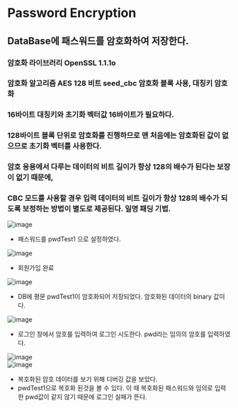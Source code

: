 # Password Encryption

## DataBase에 패스워드를 암호화하여 저장한다.
### 암호화 라이브러리 OpenSSL 1.1.1o
### 암호화 알고리즘 AES 128 비트 seed_cbc 암호화 블록 사용, 대칭키 암호화    
### 16바이트 대칭키와 초기화 벡터값 16바이트가 필요하다.
### 128바이트 블록 단위로 암호화를 진행하므로 맨 처음에는 암호화된 값이 없으므로 초기화 벡터를 사용한다.  
### 암호 응용에서 다루는 데이터의 비트 길이가 항상 128의 배수가 된다는 보장이 없기 때문에,
### CBC 모드를 사용할 경우 입력 데이터의 비트 길이가 항상 128의 배수가 되도록 보정하는 방법이 별도로 제공된다. 일명 패딩 기법. 

![image](https://user-images.githubusercontent.com/68372094/174010979-98417b0c-5305-44b1-9058-4d07a2da413a.png)    
* 패스워드를 pwdTest1 으로 설정하였다.

![image](https://user-images.githubusercontent.com/68372094/174011088-6c935dfe-ca19-4d66-876c-048440d5c491.png)      
* 회원가입 완료

![image](https://user-images.githubusercontent.com/68372094/174011224-2968dbf4-b3ce-4b51-9c58-43e440592378.png)
* DB에 평문 pwdTest1이 암호화되어 저장되었다. 암호화된 데이터의 binary 값이다.

![image](https://user-images.githubusercontent.com/68372094/174011549-09a9c8d2-180e-40b2-8273-8afc7d241bbe.png)   
* 로그인 창에서 암호를 입력하여 로그인 시도한다. pwd라는 임의의 암호를 입력하였다.

![image](https://user-images.githubusercontent.com/68372094/174011486-138af293-85ba-4489-877f-a78b1e8b4062.png)   
![image](https://user-images.githubusercontent.com/68372094/174011871-d13b449c-2f46-4342-b8c9-d65727558ef1.png)   
* 복호화된 암호 데이터를 보기 위해 디버깅 값을 보았다.   
* pwdTest1으로 복호화 된것을 볼 수 있다. 이 때 복호화된 패스워드와 임의로 입력한 pwd값이 같지 않기 때문에 로그인 실패가 뜬다.   
